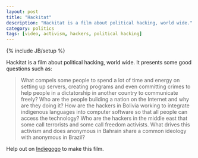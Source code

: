 ```yaml
---
layout: post
title: "Hackitat"
description: "Hackitat is a film about political hacking, world wide."
category: politics
tags: [video, activism, hackers, political hacking]
---
```

{% include JB/setup %}

Hackitat is a film about political hacking, world wide. It presents some good questions such as:

>What compels some people to spend a lot of time and energy on setting up servers, creating programs and even committing crimes to help people in a dictatorship in another country to communicate freely? Who are the people building a nation on the Internet and why are they doing it? How are the hackers in Bolivia working to integrate indigenous languages into computer software so that all people can access the technology? Who are the hackers in the middle east that some call terrorists and some call freedom activists. What drives this activism and does anonymous in Bahrain share a common ideology with anonymous in Brazil?

Help out on [Indiegogo](http://www.indiegogo.com/hackitat-a-film-about-political-hacking-world-wide) to make this film.

<object width="560" height="315"><param name="movie" value="http://www.youtube.com/v/-7K0qbSB3OM?version=3&amp;hl=en_US"></param><param name="allowFullScreen" value="true"></param><param name="allowscriptaccess" value="always"></param><embed src="http://www.youtube.com/v/-7K0qbSB3OM?version=3&amp;hl=en_US" type="application/x-shockwave-flash" width="560" height="315" allowscriptaccess="always" allowfullscreen="true"></embed></object>






